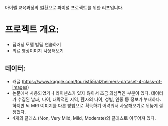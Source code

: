 아이펠 교육과정의 일환으로 파이널 프로젝트를 위한 리포입니다.

# 프로젝트 개요: 
- 딥러닝 모델 빌딩 연습하기
- 의료 영상이미지 사용해보기 

## 데이터: 
- 캐글 (https://www.kaggle.com/tourist55/alzheimers-dataset-4-class-of-images)
- 논문에서 사용되었거나 라이센스가 있지 않아서 조금 의심쩍인 부분이 있다. 데이터가 수집된 날짜, 나이, 대략적인 지역, 환자의 나이, 성별, 인종 등 정보가 부재하다. 하지만 뇌 MRI 이미지를 다른 방법으로 획득하기 어려워서 사용해보기로 뒤늦게 결정했다. 
- 4개의 클래스 (Non, Very Mild, Mild, Moderate)의 클래스로 이루어져 있다. 


